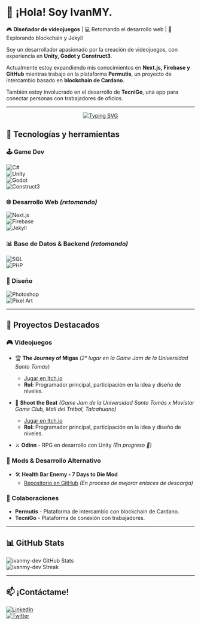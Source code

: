 # 👋 ¡Hola! Soy IvanMY.  

🎮 **Diseñador de videojuegos** | 💻 Retomando el desarrollo web | 🚀 Explorando blockchain y Jekyll  

Soy un desarrollador apasionado por la creación de videojuegos, con experiencia en **Unity, Godot y Construct3**. 

Actualmente estoy expandiendo mis conocimientos en **Next.js, Firebase y GitHub** mientras trabajo en la plataforma **Permutis**, un proyecto de intercambio basado en **blockchain de Cardano**.  

También estoy involucrado en el desarrollo de **TecniGo**, una app para conectar personas con trabajadores de oficios.  

---
<p align="center">
<a href="https://git.io/typing-svg">
<img src="https://readme-typing-svg.herokuapp.com?font=Fira+Code&size=22&pause=1500&center=true&vCenter=true&width=600&lines=if(experience+%3C+maxLevel)+{+LearnMore();+};void+Update()+{+LearnEveryDay();+}" alt="Typing SVG"/>
</a>
</p>



## 🚀 Tecnologías y herramientas  

### **🕹️ Game Dev**  
![C#](https://img.shields.io/badge/C%23-%23239120.svg?style=flat&logo=c-sharp&logoColor=white)  
![Unity](https://img.shields.io/badge/Unity-%23000000.svg?style=flat&logo=unity&logoColor=white)  
![Godot](https://img.shields.io/badge/Godot-%23478CBF.svg?style=flat&logo=godot-engine&logoColor=white)  
![Construct3](https://img.shields.io/badge/Construct3-%23FF7F50.svg?style=flat&logo=construct3&logoColor=white)  

### **🌐 Desarrollo Web** *(retomando)*  
![Next.js](https://img.shields.io/badge/Next.js-000000?style=flat&logo=nextdotjs&logoColor=white)  
![Firebase](https://img.shields.io/badge/Firebase-%23FFCA28.svg?style=flat&logo=firebase&logoColor=white)  
![Jekyll](https://img.shields.io/badge/Jekyll-%23CC0000.svg?style=flat&logo=jekyll&logoColor=white)  

### **📊 Base de Datos & Backend** *(retomando)*  
![SQL](https://img.shields.io/badge/SQL-%2307405e.svg?style=flat&logo=mysql&logoColor=white)  
![PHP](https://img.shields.io/badge/PHP-%23777BB4.svg?style=flat&logo=php&logoColor=white)  

### **🎨 Diseño**  
![Photoshop](https://img.shields.io/badge/Adobe%20Photoshop-%2331A8FF.svg?style=flat&logo=adobe-photoshop&logoColor=white)  
![Pixel Art](https://img.shields.io/badge/Pixel%20Art-%23FFD700.svg?style=flat)  

---

## 📌 Proyectos Destacados  
### **🎮 Videojuegos**  
- 🏆 **The Journey of Migas** *(2° lugar en la Game Jam de la Universidad Santo Tomás)*  
  - [Jugar en Itch.io](https://itch.io/jam/dvj-first-jam/rate/2939414)  
  - **Rol:** Programador principal, participación en la idea y diseño de niveles.  

- 🎵 **Shoot the Beat** *(Game Jam de la Universidad Santo Tomás x Movistar Game Club, Mall del Trébol, Talcahuano)*  
  - [Jugar en Itch.io](https://itch.io/jam/dvj-first-jam/rate/3137515)  
  - **Rol:** Programador principal, participación en la idea y diseño de niveles.  

- ⚔️ **Odinn** - RPG en desarrollo con Unity *(En progreso 🚀)*  

### **🔧 Mods & Desarrollo Alternativo**  
- 🛠️ **Health Bar Enemy - 7 Days to Die Mod**  
  - [Repositorio en GitHub](https://github.com/ivanmy-dev/7DTD-MODS-IVANMY/tree/main/BarradeVidaEnemigos%20-%20HealthBarEnemy) *(En proceso de mejorar enlaces de descarga)*  

### **🤝 Colaboraciones**  
- **Permutis** - Plataforma de intercambio con blockchain de Cardano.  
- **TecniGo** - Plataforma de conexión con trabajadores.  

---

## 📊 GitHub Stats  
![ivanmy-dev GitHub Stats](https://github-readme-stats.vercel.app/api?username=ivanmy-dev&show_icons=true&theme=radical)  
![ivanmy-dev Streak](https://streak-stats.demolab.com/?user=ivanmy-dev&theme=radical)  

---

## 📫 ¡Contáctame!  
[![LinkedIn](https://img.shields.io/badge/LinkedIn-blue?style=flat&logo=linkedin)](https://linkedin.com/in/tuusuario)  
[![Twitter](https://img.shields.io/badge/Twitter-blue?style=flat&logo=twitter)](https://twitter.com/tuusuario)  

